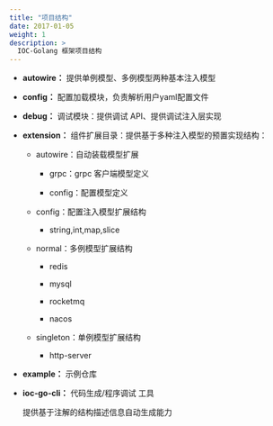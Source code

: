 ```yaml
---
title: "项目结构"
date: 2017-01-05
weight: 1
description: >
  IOC-Golang 框架项目结构
---
```


- **autowire：** 提供单例模型、多例模型两种基本注入模型
- **config：** 配置加载模块，负责解析用户yaml配置文件
- **debug：** 调试模块：提供调试 API、提供调试注入层实现
- **extension：** 组件扩展目录：提供基于多种注入模型的预置实现结构：

  - autowire：自动装载模型扩展
    
    - grpc：grpc 客户端模型定义
    
    - config：配置模型定义

  - config：配置注入模型扩展结构
  
    - string,int,map,slice
    
  - normal：多例模型扩展结构

    - redis
    
    - mysql
    
    - rocketmq
    
    - nacos
    
  - singleton：单例模型扩展结构
  
    - http-server
  
- **example：** 示例仓库

- **ioc-go-cli：** 代码生成/程序调试 工具

  提供基于注解的结构描述信息自动生成能力

